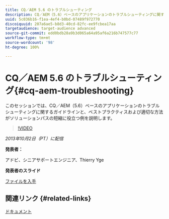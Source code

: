 ```yaml
---
title: CQ／AEM 5.6 のトラブルシューティング
description: CQ／AEM（5.6）ベースのアプリケーションのトラブルシューティングに関するガイドラインと、ベストプラクティスおよび適切な方法がソリューションパスの短縮に役立つ例を説明します。
uuid: 5c036b16-f1ea-4ef4-b0bd-07489f972770
discoiquuid: 207a6ae5-b8d3-40cd-82fc-ee9fcbea17aa
targetaudience: target-audience advanced
source-git-commit: edd0bdb28a9b3d065a64a95af6a216b747577c77
workflow-type: tm+mt
source-wordcount: '98'
ht-degree: 100%

---
```


# CQ／AEM 5.6 のトラブルシューティング{#cq-aem-troubleshooting}

このセッションでは、CQ／AEM（5.6）ベースのアプリケーションのトラブルシューティングに関するガイドラインと、ベストプラクティスおよび適切な方法がソリューションパスの短縮に役立つ例を説明します。

>[!VIDEO](https://video.tv.adobe.com/v/19571/?quality=9)

*2013年10月2日（PT）に配信*

**発表者：**

アドビ、シニアサポートエンジニア、Thierry Yge

**発表者のスライド**

[ファイルを入手](assets/gems-cq-troubleshoot-ppt-2.pdf)

## 関連リンク {#related-links}

[ドキュメント](http://docs.adobe.com/docs/en/cq/current/howto/troubleshoot.html)
